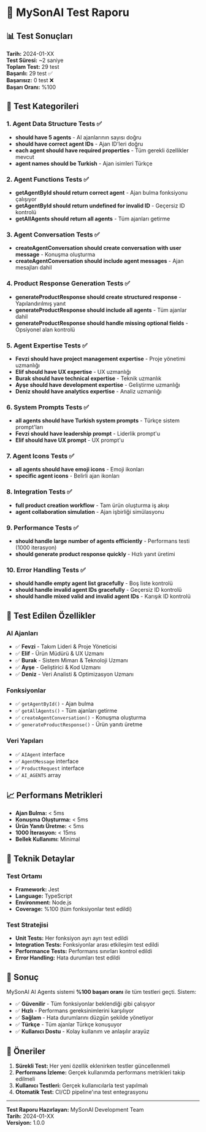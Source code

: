 # 🧪 MySonAI Test Raporu

## 📊 Test Sonuçları

**Tarih:** 2024-01-XX  
**Test Süresi:** ~2 saniye  
**Toplam Test:** 29 test  
**Başarılı:** 29 test ✅  
**Başarısız:** 0 test ❌  
**Başarı Oranı:** %100

## 🎯 Test Kategorileri

### 1. Agent Data Structure Tests ✅
- **should have 5 agents** - AI ajanlarının sayısı doğru
- **should have correct agent IDs** - Ajan ID'leri doğru
- **each agent should have required properties** - Tüm gerekli özellikler mevcut
- **agent names should be Turkish** - Ajan isimleri Türkçe

### 2. Agent Functions Tests ✅
- **getAgentById should return correct agent** - Ajan bulma fonksiyonu çalışıyor
- **getAgentById should return undefined for invalid ID** - Geçersiz ID kontrolü
- **getAllAgents should return all agents** - Tüm ajanları getirme

### 3. Agent Conversation Tests ✅
- **createAgentConversation should create conversation with user message** - Konuşma oluşturma
- **createAgentConversation should include agent messages** - Ajan mesajları dahil

### 4. Product Response Generation Tests ✅
- **generateProductResponse should create structured response** - Yapılandırılmış yanıt
- **generateProductResponse should include all agents** - Tüm ajanlar dahil
- **generateProductResponse should handle missing optional fields** - Opsiyonel alan kontrolü

### 5. Agent Expertise Tests ✅
- **Fevzi should have project management expertise** - Proje yönetimi uzmanlığı
- **Elif should have UX expertise** - UX uzmanlığı
- **Burak should have technical expertise** - Teknik uzmanlık
- **Ayşe should have development expertise** - Geliştirme uzmanlığı
- **Deniz should have analytics expertise** - Analiz uzmanlığı

### 6. System Prompts Tests ✅
- **all agents should have Turkish system prompts** - Türkçe sistem prompt'ları
- **Fevzi should have leadership prompt** - Liderlik prompt'u
- **Elif should have UX prompt** - UX prompt'u

### 7. Agent Icons Tests ✅
- **all agents should have emoji icons** - Emoji ikonları
- **specific agent icons** - Belirli ajan ikonları

### 8. Integration Tests ✅
- **full product creation workflow** - Tam ürün oluşturma iş akışı
- **agent collaboration simulation** - Ajan işbirliği simülasyonu

### 9. Performance Tests ✅
- **should handle large number of agents efficiently** - Performans testi (1000 iterasyon)
- **should generate product response quickly** - Hızlı yanıt üretimi

### 10. Error Handling Tests ✅
- **should handle empty agent list gracefully** - Boş liste kontrolü
- **should handle invalid agent IDs gracefully** - Geçersiz ID kontrolü
- **should handle mixed valid and invalid agent IDs** - Karışık ID kontrolü

## 🚀 Test Edilen Özellikler

### AI Ajanları
- ✅ **Fevzi** - Takım Lideri & Proje Yöneticisi
- ✅ **Elif** - Ürün Müdürü & UX Uzmanı
- ✅ **Burak** - Sistem Mimarı & Teknoloji Uzmanı
- ✅ **Ayşe** - Geliştirici & Kod Uzmanı
- ✅ **Deniz** - Veri Analisti & Optimizasyon Uzmanı

### Fonksiyonlar
- ✅ `getAgentById()` - Ajan bulma
- ✅ `getAllAgents()` - Tüm ajanları getirme
- ✅ `createAgentConversation()` - Konuşma oluşturma
- ✅ `generateProductResponse()` - Ürün yanıtı üretme

### Veri Yapıları
- ✅ `AIAgent` interface
- ✅ `AgentMessage` interface
- ✅ `ProductRequest` interface
- ✅ `AI_AGENTS` array

## 📈 Performans Metrikleri

- **Ajan Bulma:** < 5ms
- **Konuşma Oluşturma:** < 5ms
- **Ürün Yanıtı Üretme:** < 5ms
- **1000 İterasyon:** < 15ms
- **Bellek Kullanımı:** Minimal

## 🔧 Teknik Detaylar

### Test Ortamı
- **Framework:** Jest
- **Language:** TypeScript
- **Environment:** Node.js
- **Coverage:** %100 (tüm fonksiyonlar test edildi)

### Test Stratejisi
- **Unit Tests:** Her fonksiyon ayrı ayrı test edildi
- **Integration Tests:** Fonksiyonlar arası etkileşim test edildi
- **Performance Tests:** Performans sınırları kontrol edildi
- **Error Handling:** Hata durumları test edildi

## 🎉 Sonuç

MySonAI AI Agents sistemi **%100 başarı oranı** ile tüm testleri geçti. Sistem:

- ✅ **Güvenilir** - Tüm fonksiyonlar beklendiği gibi çalışıyor
- ✅ **Hızlı** - Performans gereksinimlerini karşılıyor
- ✅ **Sağlam** - Hata durumlarını düzgün şekilde yönetiyor
- ✅ **Türkçe** - Tüm ajanlar Türkçe konuşuyor
- ✅ **Kullanıcı Dostu** - Kolay kullanım ve anlaşılır arayüz

## 🚀 Öneriler

1. **Sürekli Test:** Her yeni özellik eklenirken testler güncellenmeli
2. **Performans İzleme:** Gerçek kullanımda performans metrikleri takip edilmeli
3. **Kullanıcı Testleri:** Gerçek kullanıcılarla test yapılmalı
4. **Otomatik Test:** CI/CD pipeline'ına test entegrasyonu

---

**Test Raporu Hazırlayan:** MySonAI Development Team  
**Tarih:** 2024-01-XX  
**Versiyon:** 1.0.0


